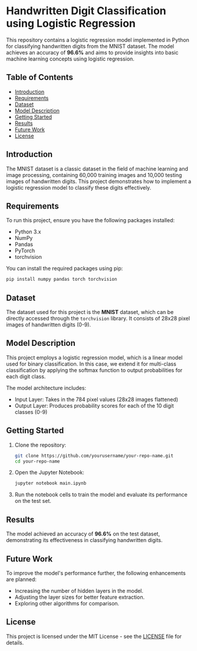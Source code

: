 # Handwritten Digit Classification using Logistic Regression

This repository contains a logistic regression model implemented in Python for classifying handwritten digits from the MNIST dataset. The model achieves an accuracy of **96.6%** and aims to provide insights into basic machine learning concepts using logistic regression.

## Table of Contents

- [Introduction](#introduction)
- [Requirements](#requirements)
- [Dataset](#dataset)
- [Model Description](#model-description)
- [Getting Started](#getting-started)
- [Results](#results)
- [Future Work](#future-work)
- [License](#license)

## Introduction

The MNIST dataset is a classic dataset in the field of machine learning and image processing, containing 60,000 training images and 10,000 testing images of handwritten digits. This project demonstrates how to implement a logistic regression model to classify these digits effectively.

## Requirements

To run this project, ensure you have the following packages installed:

- Python 3.x
- NumPy
- Pandas
- PyTorch
- torchvision

You can install the required packages using pip:

```bash
pip install numpy pandas torch torchvision
```

## Dataset

The dataset used for this project is the **MNIST** dataset, which can be directly accessed through the `torchvision` library. It consists of 28x28 pixel images of handwritten digits (0-9).

## Model Description

This project employs a logistic regression model, which is a linear model used for binary classification. In this case, we extend it for multi-class classification by applying the softmax function to output probabilities for each digit class.

The model architecture includes:

- Input Layer: Takes in the 784 pixel values (28x28 images flattened)
- Output Layer: Produces probability scores for each of the 10 digit classes (0-9)

## Getting Started

1. Clone the repository:

    ```bash
    git clone https://github.com/yourusername/your-repo-name.git
    cd your-repo-name
    ```

2. Open the Jupyter Notebook:

    ```bash
    jupyter notebook main.ipynb
    ```

3. Run the notebook cells to train the model and evaluate its performance on the test set.

## Results

The model achieved an accuracy of **96.6%** on the test dataset, demonstrating its effectiveness in classifying handwritten digits.

## Future Work

To improve the model's performance further, the following enhancements are planned:

- Increasing the number of hidden layers in the model.
- Adjusting the layer sizes for better feature extraction.
- Exploring other algorithms for comparison.

## License

This project is licensed under the MIT License - see the [LICENSE](LICENSE) file for details.
